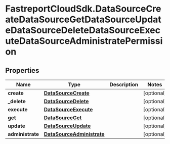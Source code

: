 # FastreportCloudSdk.DataSourceCreateDataSourceGetDataSourceUpdateDataSourceDeleteDataSourceExecuteDataSourceAdministratePermission

## Properties

Name | Type | Description | Notes
------------ | ------------- | ------------- | -------------
**create** | [**DataSourceCreate**](DataSourceCreate.md) |  | [optional] 
**_delete** | [**DataSourceDelete**](DataSourceDelete.md) |  | [optional] 
**execute** | [**DataSourceExecute**](DataSourceExecute.md) |  | [optional] 
**get** | [**DataSourceGet**](DataSourceGet.md) |  | [optional] 
**update** | [**DataSourceUpdate**](DataSourceUpdate.md) |  | [optional] 
**administrate** | [**DataSourceAdministrate**](DataSourceAdministrate.md) |  | [optional] 


